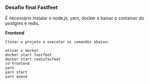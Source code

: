 ### Desafio final Fastfeet

É necessário instalar o node.js, yarn, docker e baixar o container do postgres e redis.

**Frontend**

````
Clonar o projeto e executar os comandos abaixo:

ativar o docker
docker start fastfeet
docker start redisfasfeet
cd frontend
yarn
yarn start
yarn queue

````

